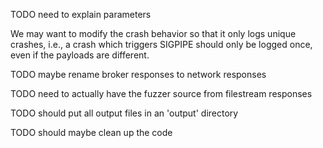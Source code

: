 TODO need to explain parameters

We may want to modify the crash behavior so that it only logs unique crashes, i.e., a crash which triggers SIGPIPE should only be logged once, even if the payloads are different.

TODO maybe rename broker responses to network responses

TODO need to actually have the fuzzer source from filestream responses

TODO should put all output files in an 'output' directory

TODO should maybe clean up the code
